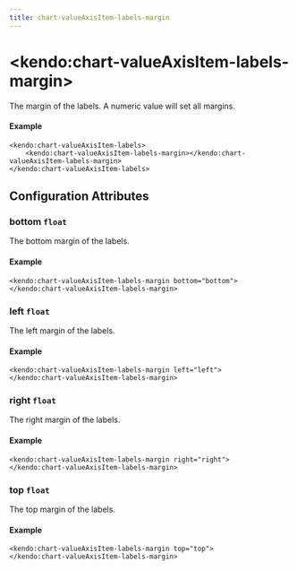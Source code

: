 ```yaml
---
title: chart-valueAxisItem-labels-margin
---
```


# \<kendo:chart-valueAxisItem-labels-margin\>

The margin of the labels. A numeric value will set all margins.

#### Example
    <kendo:chart-valueAxisItem-labels>
        <kendo:chart-valueAxisItem-labels-margin></kendo:chart-valueAxisItem-labels-margin>
    </kendo:chart-valueAxisItem-labels>

## Configuration Attributes

### bottom `float`

The bottom margin of the labels.

#### Example
    <kendo:chart-valueAxisItem-labels-margin bottom="bottom">
    </kendo:chart-valueAxisItem-labels-margin>

### left `float`

The left margin of the labels.

#### Example
    <kendo:chart-valueAxisItem-labels-margin left="left">
    </kendo:chart-valueAxisItem-labels-margin>

### right `float`

The right margin of the labels.

#### Example
    <kendo:chart-valueAxisItem-labels-margin right="right">
    </kendo:chart-valueAxisItem-labels-margin>

### top `float`

The top margin of the labels.

#### Example
    <kendo:chart-valueAxisItem-labels-margin top="top">
    </kendo:chart-valueAxisItem-labels-margin>

